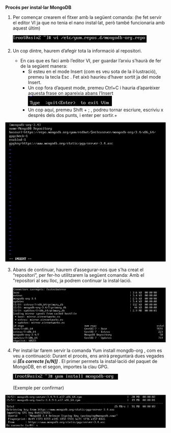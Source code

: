 **__Procés per instal·lar MongoDB__**

1. Per començar crearem el fitxer amb la següent comanda: (he fet servir el editor VI ja que no tenia el nano instal·lat,
   però també funcionaria amb aquest últim)
   
   ![](https://github.com/joelalcaraz/BBDD/blob/Instal%C2%B7laci%C3%B3/1.png)

2. Un cop dintre, haurem d’afegir tota la informació al repositori.
   * En cas que es faci amb l’editor VI, per guardar l’arxiu s’haurà de fer de la següent manera:
      * Si esteu en el mode Insert (com es veu sota de la il·lustració), premeu la tecla Esc . 
        Fet això hauríeu d’haver sortit ja del mode Insert.
      * Un cop fora d’aquest mode, premeu Ctrl+C  i hauria d’aparèixer aquesta frase on apareixia abans l’Insert
      ![](https://github.com/joelalcaraz/BBDD/blob/Instal%C2%B7laci%C3%B3/2.png)
      * Un cop aquí, premeu Shift + ; , podreu tornar escriure, escriviu x  després dels dos punts, i enter per sortir.+
      
      
![](https://github.com/joelalcaraz/BBDD/blob/Instal%C2%B7laci%C3%B3/3.png)
      
3. Abans de continuar, haurem d’assegurar-nos que s’ha creat el “repositori”, per fer-ho utilitzarem la següent comanda:
   Amb el "repositori al seu lloc, ja podrem continuar la instal·lació.

   ![](https://github.com/joelalcaraz/BBDD/blob/Instal%C2%B7laci%C3%B3/4.png)
   
4. Per instal·lar farem servir la comanda Yum install mongdb-org , com es veu a continuació:
   Durant el procés, ens anirà preguntarà dues vegades si ***[És correcte [s/N]]*** .
   El primer permets la instal·lació del paquet de MongoDB, en el segon, importes la clau GPG.
   
   ![](https://github.com/joelalcaraz/BBDD/blob/Instal%C2%B7laci%C3%B3/5.png)
   
   (Exemple per confirmar)

![](https://github.com/joelalcaraz/BBDD/blob/Instal%C2%B7laci%C3%B3/6.png)
